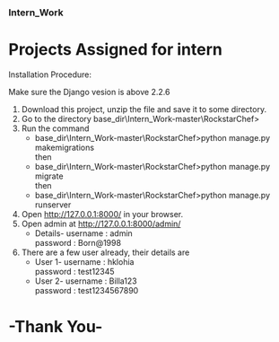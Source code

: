 ### Intern_Work
# Projects Assigned for intern

Installation Procedure: 

Make sure the Django vesion is above 2.2.6

1. Download this project, unzip the file and save it to some directory<base dir>.
2. Go to the directory 
      base_dir\Intern_Work-master\RockstarChef>
3. Run the command
      * base_dir\Intern_Work-master\RockstarChef>python manage.py makemigrations <br>
      then
      * base_dir\Intern_Work-master\RockstarChef>python manage.py migrate <br>
      then 
      * base_dir\Intern_Work-master\RockstarChef>python manage.py runserver <br>
4. Open http://127.0.0.1:8000/ in your browser.
5. Open admin at http://127.0.0.1:8000/admin/ <br>
      * Details- username : admin <br>
                 password : Born@1998
6. There are a few user already, their details are
    * User 1- username : hklohia <br>
              password : test12345 
    * User 2- username : Billa123 <br>
              password : test1234567890

# -Thank You-
